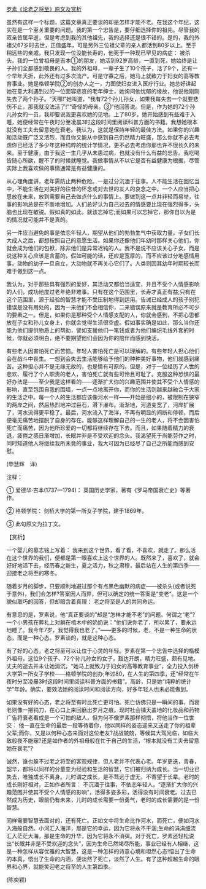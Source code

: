 [罗素《论老之将至》原文及赏析](https://www.vrrw.net/wx/12270.html)

虽然有这样一个标题，这篇文章真正要谈的却是怎样才能不老。在我这个年纪，这实在是一个至关重要的问题。我的第一个忠告是，要仔细选择你的祖先。尽管我的双亲皆属早逝，但是考虑到我的其他祖先，我的选择还是很不错的。是的，我的外祖父67岁时去世，正值盛年，可是另外三位祖父辈的亲人都活到80岁以上。至于稍远些的亲戚，我只发现一位没能长寿的，他死于一种现已罕见的病症： 被杀头。我的一位曾祖母是吉本①的朋友，她活到92岁高龄，一直到死，她始终是让子孙们全都感到敬畏的人。我的外祖母，一辈子生了10个孩子，活了9个，还有一个早年夭折，此外还有过多次流产。可是守寡之后，她马上就致力于妇女的高等教育事业。她是格顿学院②的创办人之一，力图使妇女进入医疗行业。她总好讲起她在意大利遇到过的一位面容悲哀的老年绅士，她询问他忧郁的缘故，他说他刚刚失去了两个孙子。“天哪!”她叫道，“我有72个孙儿孙女，如果我每失去一个就要悲伤不止，那我就没法活了!”“奇怪的母亲。③”他回答说。但是，作为她的72个孙儿孙女的一员，我却要说我更喜欢她的见地。上了80岁，她开始感到有些难于入睡，她便经常在午夜时分至凌晨3时这段时间里阅读科普方面的书籍。我想她根本就没有工夫去留意她在衰老。我认为，这就是保持年轻的最佳方法。如果你的兴趣和活动既广泛又浓烈，而且你又能从中感到自己仍然精力旺盛，那么你就不必去考虑你已经活了多少年这种纯粹的统计学情况，更不必去考虑你那也许不很长久的未来。至于健康，由于我这一生几乎从未患过病，也就没有什么有益的忠告。我吃喝皆随心所欲，醒不了的时候就睡觉。我做事情从不以它是否有益健康为根据，尽管实际上我喜欢做的事情通常是有益健康的。

从心理角度讲，老年需防止两种危险。一是过分沉湎于往事。人不能生活在回忆当中，不能生活在对美好的往昔的怀念或对去世的友人的哀念之中。一个人应当把心思放在未来，放到需要自己去做点什么的事情上。要做到这一点并非轻而易举，往事的影响总是在不断地增加。人们总好认为自己过去的情感要比现在强烈得多，头脑也比现在敏锐。假如真的如此，就该忘掉它;而如果可以忘掉它，那你自以为是的情况就可能并不是真的。



另一件应当避免的事是依恋年轻人，期望从他们的勃勃生气中获取力量。子女们长大成人之后，都想按照自己的意愿生活。如果你还像他们年幼时那样关心他们，你就会成为他们的包袱，除非他们是异常迟钝的人。我不是说不应该关心子女，而是说这种关心应该是含蓄的，假如可能的话，还应是宽厚的，而不应该过分地感情用事。动物的幼子一旦自立，大动物就不再关心它们了。人类则因其幼年时期较长而难于做到这一点。

我认为，对于那些具有强烈的爱好，其活动又都恰当适宜，并且不受个人情感影响的人们，成功地度过老年绝非难事。只有在这个范围里，长寿才真正有益;只有在这个范围里，源于经验的智慧才能不受压制地得到运用。告诫已经成人的孩子别犯错误是没有用处的，因为一来他们不会相信你，二来错误原来就是教育所必不可少的要素之一。但是，如果你是那种受个人情感支配的人，你就会感到，不把心思都放在子女和孙儿女身上，你就会觉得生活很空虚。假如事实确是如此，那么当你还能为他们提供物质上的帮助，譬如支援他们一笔钱或者为他们编织毛线外套的时候，你就必须明白，绝不要期望他们会因为你的陪伴而感到快活。

有些老人因害怕死亡而苦恼。年轻人害怕死亡是可以理解的。有些年轻人担心他们会在战斗中丧生。一想到会失去生活能够给予他们的种种美好事物，他们就感到痛苦。这种担心并不是无缘无故的，也是情有可原的。但是，对于一位经历了人世的悲欢、履行了个人职责的老人，害怕死亡就有些可怜且可耻了。克服这种恐惧的最好办法是——至少我是这样看的——逐渐扩大你的兴趣范围并使其不受个人情感的影响，直至包围自我的围墙，一点一点地离开你，而你的生活则越来越融合于大家的生活之中。每一个人的生活都应该像河水一样——开始是细小的，被限制在狭窄的两岸之间，然后热烈地冲过巨石，滑下瀑布。渐渐地，河道变宽了，河岸扩展了，河水流得更平稳了。最后，河水流入了海洋，不再有明显的间断和停顿，而后便毫无痛苦地摆脱了自身的存在。能够这样理解自己的一生的老人，将不会因害怕死亡而痛苦，因为他所珍爱的一切都将继续存在下去。而且，如果随着精力的衰退，疲倦之感日渐增加，长眠并非是不受欢迎的念头。我渴望死于尚能劳作之时，同时知道他人将继续我所未竟的事业，我大可因为已经尽了自己之所能而感到安慰。

(申慧辉　译)

注释：

① 爱德华·吉本(1737—1794)： 英国历史学家，著有《罗马帝国衰亡史》等著作。

② 格顿学院： 剑桥大学的第一所女子学院，建于1869年。

③ 此句原文为拉丁文。

【赏析】

一个婴儿的墓志铭上写着： 我来到这个世界，看了看，不喜欢，就走了。那么活在这个世界的我们，便都是第一眼喜欢上这个世界的人。既然来了，喜欢了，就会好好地活下去，经历春之新生，夏之活力，秋之肃穆，最后站在人生的第四季——迎接老之将至的寒冬。

随着岁月的脚步，只要顺利地避过那个有点黑色幽默的病症——被杀头(或者说死于意外)，我们会怎样?答案因人而异，但可以确定的统一答案是“变老”。这是一个貌似取巧的回答，但却暗含着真理： 老之将至是人的共同命运。

有意思的是，罗素说，他“真正要谈的”却是“怎样才能不老”的问题。何谓之“老”?一个小男孩在葬礼上对躺在棺木中的奶奶说：“他们说你老了，所以累了，要永远地睡了。我今年7岁，我觉得我也老了。”——更多的时候，老，不是一种生命的状态，而是一种心态。罗素谈的，就是这种心态。

有了好的心态，老之将至可以让位于心灵的年轻。罗素在第一个忠告中选择的楷模外祖母，这位9个孩子、72个孙儿孙女的女子，豁达开朗，精力旺盛，颇有见地。丈夫的逝去并未让她消沉，“她马上就致力于妇女的高等教育事业”，全力投入剑桥大学第一所女子学校——格顿学院的创办;年过80，在人生的第四季，还“经常在午夜时分至凌晨3时这段时间里阅读科普方面的书籍”。高龄，只是她“纯粹的统计学”年龄。确实，要效法她的阅读时间和阅读方向，好多年轻人也未必能做到。

如果没有好的心态，老之将至有时比死亡更可怕。死亡仿佛只是一瞬间的事，而衰老则像一把钝刀，在心口上来回磨出岁月之痕。现时社会铺天盖地的化妆品和药物广告将衰老看成是一个可怕的敌人，但为何不像罗素那样彻悟，将他当作一位世交： 他一直在生命的最后一段等待着你，他以同样的姿态迎来又送走了你的祖辈父辈;而你，又是以何种心态来面对这位老友?战战兢兢，等候其大驾光临，如临大敌般夜不能寐?还是如作者的外祖母般在忙于自己的生活，“根本就没有工夫去留意她在衰老”?

诚然，谁也躲不过老之将至的客观规律，但人老并不代表心老。年岁更迭，青春，韶华，都将以同样的分量变为经验和生活的智慧，它们被归纳为成长。当一切业已失去，唯独成长不离身。儿时谓之成长，是不骛远于虚无，不寄望于长辈。老时的成长刚好相对，正如作者所言： 不沉湎于往事，不依恋年轻人。“逐渐扩大你的兴趣范围并使其不受个人情感的影响”，活得多姿多彩，活得没有时间衰老。过去已然成为历史，眼前仍有未来，儿时的成长需要一份勇气，老时的成长需要的是一份智慧。

同样需要智慧去面对的，还有死亡。正如文中将生命比作河水，而死亡，便如河水入海般自然。小河汇入海洋，那是它的幸运，因为它将永不干涸;生命的涓涓细流汇入茫茫大海，那是生命的升华，因为它将永不消弭。对于死亡，罗素还轻松说出“长眠并非是不受欢迎的念头”，因为生命已然竭尽所能，事业已经有人相继，这是一种怎样从容优雅的大智慧，这是一种怎样的诗意心境和坦然心态!悟出了生命的本真，悟出了生命的内涵，便淡然了死亡，淡然了人生。有了这种超越生命的眼界和心界，就能笑迎老之将至的人生第四季。

(陈奕颖)


